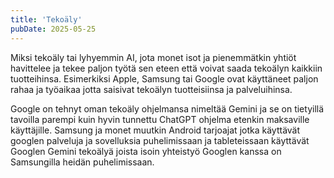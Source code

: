 ```yaml
---
title: 'Tekoäly'
pubDate: 2025-05-25
---
```


Miksi tekoäly tai lyhyemmin AI, jota monet isot ja pienemmätkin yhtiöt
havittelee ja tekee paljon työtä sen eteen että voivat saada tekoälyn kaikkiin
tuotteihinsa. Esimerkiksi Apple, Samsung tai Google ovat käyttäneet paljon rahaa
ja työaikaa jotta saisivat tekoälyn tuotteisiinsa ja palveluihinsa.

Google on tehnyt oman tekoäly ohjelmansa nimeltää Gemini ja se on tietyillä
tavoilla parempi kuin hyvin tunnettu ChatGPT ohjelma etenkin maksaville
käyttäjille. Samsung ja monet muutkin Android tarjoajat jotka käyttävät googlen
palveluja ja sovelluksia puhelimissaan ja tableteissaan käyttävät Googlen Gemini
tekoälyä joista isoin yhteistyö Googlen kanssa on Samsungilla heidän
puhelimissaan.
